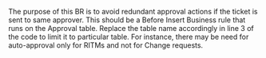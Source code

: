 The purpose of this BR is to avoid redundant approval actions if the ticket is sent to same approver.
This should be a Before Insert Business rule that runs on the Approval table.
Replace the table name accordingly in line 3 of the code to limit it to particular table. For instance, there may be need for auto-approval only for RITMs and not for Change requests.
